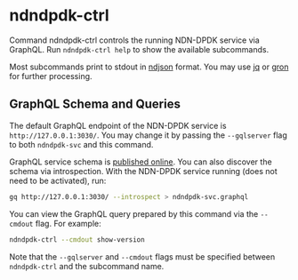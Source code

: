 # ndndpdk-ctrl

Command ndndpdk-ctrl controls the running NDN-DPDK service via GraphQL.
Run `ndndpdk-ctrl help` to show the available subcommands.

Most subcommands print to stdout in [ndjson](https://github.com/ndjson/ndjson-spec) format.
You may use [jq](https://stedolan.github.io/jq/) or [gron](https://github.com/tomnomnom/gron) for further processing.

## GraphQL Schema and Queries

The default GraphQL endpoint of the NDN-DPDK service is `http://127.0.0.1:3030/`.
You may change it by passing the `--gqlserver` flag to both `ndndpdk-svc` and this command.

GraphQL service schema is [published online](https://ndn-dpdk.ndn.today/schema/ndndpdk-svc.graphql).
You can also discover the schema via introspection.
With the NDN-DPDK service running (does not need to be activated), run:

```bash
gq http://127.0.0.1:3030/ --introspect > ndndpdk-svc.graphql
```

You can view the GraphQL query prepared by this command via the `--cmdout` flag.
For example:

```bash
ndndpdk-ctrl --cmdout show-version
```

Note that the `--gqlserver` and `--cmdout` flags must be specified between `ndndpdk-ctrl` and the subcommand name.
